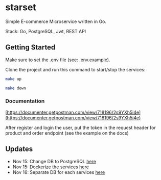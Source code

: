 # starset

Simple E-commerce Microservice written in Go.

Stack: Go, PostgreSQL, Jwt, REST API


## Getting Started

Make sure to set the .env file (see: .env.example).

Clone the project and run this command to start/stop the services:

```bash
make up
```
```bash
make down
```

### Documentation
[https://documenter.getpostman.com/view/718196/2s9YXh5i4e](https://documenter.getpostman.com/view/718196/2s9YXh5i4e)

After register and login the user, put the token in the request header for product and order endpoint (see the example on the docs)


## Updates
- Nov 15: Change DB to PostgreSQL [here](https://github.com/funthere/starset/pull/6)
- Nov 15: Dockerize the services [here](https://github.com/funthere/starset/pull/7)
- Nov 16: Separate DB for each services [here](https://github.com/funthere/starset/commit/3c4586a2ec50ecf2a7ebffc57319a0e4c44ba5ec)
